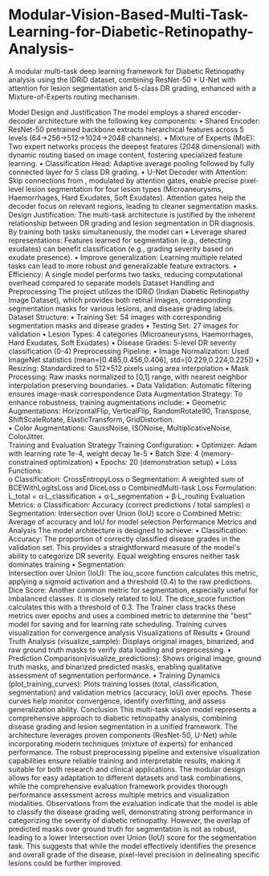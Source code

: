 # Modular-Vision-Based-Multi-Task-Learning-for-Diabetic-Retinopathy-Analysis-
A modular multi-task deep learning framework for Diabetic Retinopathy analysis using the IDRiD dataset, combining ResNet-50 + U-Net with attention for lesion segmentation and 5-class DR grading, enhanced with a Mixture-of-Experts routing mechanism.

Model Design and Justification 
The model employs a shared encoder-decoder architecture with the following key 
components: 
• Shared Encoder: ResNet-50 pretrained backbone extracts hierarchical features across 
5 levels (64→256→512→1024→2048 channels). 
• Mixture of Experts (MoE): Two expert networks process the deepest features (2048
dimensional) with dynamic routing based on image content, fostering specialized 
feature learning. 
• Classification Head: Adaptive average pooling followed by fully connected layer for 5
class DR grading. 
• U-Net Decoder with Attention: Skip connections from , modulated by attention 
gates, enable precise pixel-level lesion segmentation for four lesion types 
(Microaneurysms, Haemorrhages, Hard Exudates, Soft Exudates). Attention gates 
help the decoder focus on relevant regions, leading to cleaner segmentation masks. 
Design Justification: 
The multi-task architecture is justified by the inherent relationship between DR grading and 
lesion segmentation in DR diagnosis. By training both tasks simultaneously, the model can 
• Leverage shared representations: Features learned for segmentation (e.g., detecting 
exudates) can benefit classification (e.g., grading severity based on exudate 
presence). 
• Improve generalization: Learning multiple related tasks can lead to more robust and 
generalizable feature extractors. 
• Efficiency: A single model performs two tasks, reducing computational overhead 
compared to separate models 
Dataset Handling and Preprocessing 
The project utilizes the IDRiD (Indian Diabetic Retinopathy Image Dataset), which provides 
both retinal images, corresponding segmentation masks for various lesions, and disease 
grading labels. 
Dataset Structure: 
• Training Set: 54 images with corresponding segmentation masks and disease grades 
• Testing Set: 27 images for validation 
• Lesion Types: 4 categories (Microaneurysms, Haemorrhages, Hard Exudates, Soft 
Exudates) 
• Disease Grades: 5-level DR severity classification (0-4) 
Preprocessing Pipeline: 
• Image Normalization: Used ImageNet statistics (mean=[0.485,0.456,0.406], 
std=[0.229,0.224,0.225]) 
• Resizing: Standardized to 512×512 pixels using area interpolation 
• Mask Processing: Raw masks normalized to [0,1] range, with nearest neighbor 
interpolation preserving boundaries. 
• Data Validation: Automatic filtering ensures image-mask correspondence 
Data Augmentation Strategy: 
To enhance robustness, training augmentations include: 
• Geometric Augmentations: HorizontalFlip, VerticalFlip, RandomRotate90, Transpose, 
ShiftScaleRotate, ElasticTransform, GridDistortion.  
• Color Augmentations: GaussNoise, ISONoise, MultiplicativeNoise, ColorJitter.  
Training and Evaluation Strategy 
Training Configuration: 
• Optimizer: Adam with learning rate 1e-4, weight decay 1e-5 
• Batch Size: 4 (memory-constrained optimization) 
• Epochs: 20 (demonstration setup) 
• Loss Functions:  
o Classification: CrossEntropyLoss 
o Segmentation: A weighted sum of BCEWithLogitsLoss and DiceLoss 
o CombinedMulti-task Loss Formulation: 
L_total = α·L_classification + α·L_segmentation + β·L_routing 
Evaluation Metrics: 
o Classification: Accuracy (correct predictions / total samples) 
o Segmentation: Intersection over Union (IoU) score 
o Combined Metric: Average of accuracy and IoU for model selection 
Performance Metrics and Analysis 
The model architecture is designed to achieve: 
• Classification: 
Accuracy: The proportion of correctly classified disease grades in the validation set. 
This provides a straightforward measure of the model's ability to categorize DR 
severity. Equal weighting ensures neither task dominates training 
• Segmentation:  
Intersection over Union (IoU): The iou_score function calculates this metric, applying 
a sigmoid activation and a threshold (0.4) to the raw predictions. 
Dice Score: Another common metric for segmentation, especially useful for 
imbalanced classes. It is closely related to IoU. The dice_score function calculates this 
with a threshold of 0.3. 
The Trainer class tracks these metrics over epochs and uses a combined metric to determine 
the "best" model for saving and for learning rate scheduling. 
Training curves visualization for convergence analysis 
Visualizations of Results 
• Ground Truth Analysis (visualize_sample): Displays original images, binarized, and 
raw ground truth masks to verify data loading and preprocessing. 
• Prediction Comparison(visualize_predictions): Shows original image, ground truth 
masks, and binarized predicted masks, enabling qualitative assessment of 
segmentation performance. 
• Training Dynamics (plot_training_curves): Plots training losses (total, classification, 
segmentation) and validation metrics (accuracy, IoU) over epochs. These curves help 
monitor convergence, identify overfitting, and assess generalization ability. 
Conclusion 
This multi-task vision model represents a comprehensive approach to diabetic retinopathy 
analysis, combining disease grading and lesion segmentation in a unified framework. The 
architecture leverages proven components (ResNet-50, U-Net) while incorporating modern 
techniques (mixture of experts) for enhanced performance. The robust preprocessing 
pipeline and extensive visualization capabilities ensure reliable training and interpretable 
results, making it suitable for both research and clinical applications. 
The modular design allows for easy adaptation to different datasets and task combinations, 
while the comprehensive evaluation framework provides thorough performance assessment 
across multiple metrics and visualization modalities. 
Observations from the evaluation indicate that the model is able to classify the disease 
grading well, demonstrating strong performance in categorizing the severity of diabetic 
retinopathy. However, the overlap of predicted masks over ground truth for segmentation is 
not as robust, leading to a lower Intersection over Union (IoU) score for the segmentation 
task. This suggests that while the model effectively identifies the presence and overall grade 
of the disease, pixel-level precision in delineating specific lesions could be further improved.
